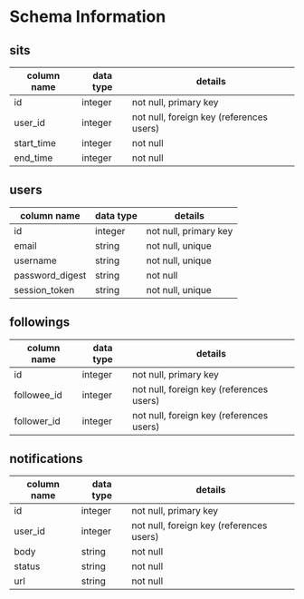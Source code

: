 # Schema Information

## sits
column name | data type | details
------------|-----------|-----------------------
id          | integer   | not null, primary key
user_id     | integer   | not null, foreign key (references users)
start_time  | integer   | not null
end_time    | integer   | not null

## users
column name     | data type | details
----------------|-----------|-----------------------
id              | integer   | not null, primary key
email           | string    | not null, unique
username        | string    | not null, unique
password_digest | string    | not null
session_token   | string    | not null, unique

## followings
column name | data type | details
------------|-----------|-----------------------
id          | integer   | not null, primary key
followee_id | integer   | not null, foreign key (references users)
follower_id | integer   | not null, foreign key (references users)

## notifications
column name | data type | details
------------|-----------|-----------------------
id          | integer   | not null, primary key
user_id     | integer   | not null, foreign key (references users)
body        | string    | not null
status      | string    | not null
url         | string    | not null
